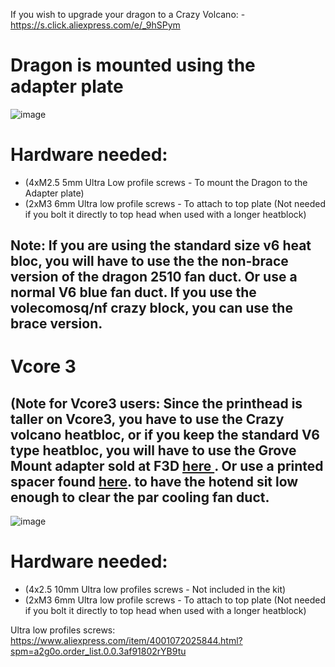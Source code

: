If you wish to upgrade your dragon to a Crazy Volcano:
-https://s.click.aliexpress.com/e/_9hSPym

# Dragon is mounted using the adapter plate
![image](https://user-images.githubusercontent.com/37383368/143970433-7cb0ce77-7590-402f-ace5-63538081e3bb.png)

# Hardware needed:
- (4xM2.5 5mm Ultra Low profile screws - To mount the Dragon to the Adapter plate)
- (2xM3 6mm Ultra low profile screws - To attach to top plate (Not needed if you bolt it directly to top head when used with a longer heatblock)

## Note: If you are using the standard size v6 heat bloc, you will have to use the the non-brace version of the dragon 2510 fan duct. Or use a normal V6 blue fan duct. If you use the volecomosq/nf crazy block, you can use the brace version.

# Vcore 3
## (Note for Vcore3 users: Since the printhead is taller on Vcore3, you have to use the Crazy volcano heatbloc, or if you keep the standard V6 type heatbloc, you will have to use the Grove Mount adapter sold at F3D [here ](https://f3d-racing-fdm.myshopify.com/products/vzbot-mgn9-printhead-v6-groove-mount-pre-order). Or use a printed spacer found [here](https://github.com/VzBoT3D/Vz-Printhead/blob/main/STLs/Vcore3%20specific/Dragon%205mm%20spacer.stl). to have the hotend sit low enough to clear the par cooling fan duct.
![image](https://user-images.githubusercontent.com/37383368/166174776-b8e7708f-ab78-4a46-82a1-b32b8daadd5c.png)

# Hardware needed:
- (4x2.5 10mm Ultra low profiles screws - Not included in the kit)
- (2xM3 6mm Ultra low profile screws - To attach to top plate (Not needed if you bolt it directly to top head when used with a longer heatblock)

Ultra low profiles screws: https://www.aliexpress.com/item/4001072025844.html?spm=a2g0o.order_list.0.0.3af91802rYB9tu
